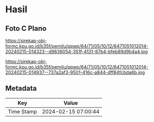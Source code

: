 # Hasil

## Foto C Plano

https://sirekap-obj-formc.kpu.go.id/b35f/pemilu/ppwp/64/71/05/10/12/6471051012014-20240215-014323--d9836054-351f-4131-87b4-bfeb89d9b4a4.jpg

https://sirekap-obj-formc.kpu.go.id/b35f/pemilu/ppwp/64/71/05/10/12/6471051012014-20240215-014937--737a2af3-9501-416c-a844-dff84fcbda6b.jpg


## Metadata

| Key        | Value               |
| ---------- | ------------------- |
| Time Stamp | 2024-02-15 07:00:44 |



